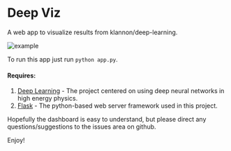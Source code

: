 # Deep Viz
A web app to visualize results from klannon/deep-learning.

![example](https://github.com/mdkdrnevich/deep_viz/tree/master/static/example_dv.png)

To run this app just run `python app.py`.

####  Requires:
1. [Deep Learning][deep learning] - The project centered on using deep neural networks in high energy physics.
2. [Flask][flask] - The python-based web server framework used in this project.

Hopefully the dashboard is easy to understand, but please direct any questions/suggestions to the issues area on github.

Enjoy!

[deep learning]: http://github.com/klannon/deep_learning
[flask]: http://flask.pocoo.org/